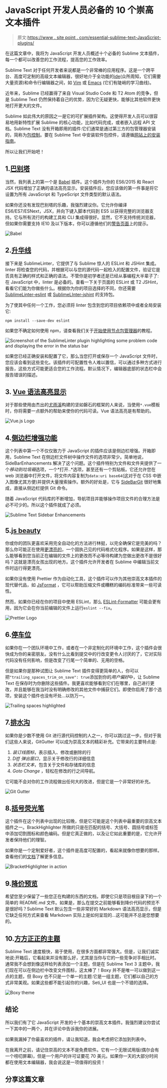 # JavaScript 开发人员必备的 10 个崇高文本插件

> 原文:[https://www . site point . com/essential-sublime-text-JavaScript-plugins/](https://www.sitepoint.com/essential-sublime-text-javascript-plugins/)

在这篇文章中，我将为 JavaScript 开发人员概述十个必备的 Sublime 文本插件，每一个都可以改善您的工作流程，提高您的工作效率。

Sublime Text 对于任何开发者来说都是一个非常棒的应用程序。这是一个跨平台、高度可定制的高级文本编辑器，很好地介于全功能的[ide](https://en.wikipedia.org/wiki/Integrated_development_environment)(众所周知，它们需要大量资源)和命令行编辑器之间，如 [Vim](http://www.vim.org/) 或 [Emacs](https://www.gnu.org/software/emacs/) (它们有陡峭的学习曲线)。

近年来，Sublime 已经赢得了来自 Visual Studio Code 和 T2 Atom 的竞争，但是 Sublime Text 仍然保持着自己的优势，因为它无疑更快，能够比其他软件更快地打开更大的文件。

Sublime 如此伟大的原因之一是它的可扩展插件架构。这使得开发人员可以很容易地用新特性扩展 Sublime 的核心功能，比如代码完成，或者嵌入远程 API 文档。Sublime Text 没有开箱即用的插件:它们通常是通过第三方的包管理器安装的，简称为[包控制](https://packagecontrol.io/)。要在 Sublime Text 中安装软件包控件，请遵循[网站上的安装指南](https://packagecontrol.io/installation)。

所以让我们开始吧！

## 1.[巴别塔](https://packagecontrol.io/packages/Babel)

当然，我列表上的第一个是 [Babel](https://babeljs.io/) 插件。这个插件为你的 ES6/2015 和 React JSX 代码增加了正确的语法高亮显示。安装插件后，您应该做的第一件事是将它设置为所有 JavaScript 和 TypeScript 文件类型的默认语法。

如果你还没有发现巴别塔的乐趣，我强烈建议你。它允许你编译 ES6/ES7/ESNext，JSX，并向下键入脚本代码到 ES5 以获得完整的浏览器支持。它与所有流行的构建工具和 CLI 集成得很好。显然，它不支持传统浏览器，但如果你需要支持 IE10 及以下版本，你可以遵循他们的[警告页面](https://babeljs.io/docs/usage/caveats/)上的提示。

![Babel](../Images/133a62eabb94ddcd97df2cec48a78eb5.png)

## 2.[升华线](https://packagecontrol.io/packages/SublimeLinter)

接下来是 SublimeLinter，它提供了与 Sublime 惊人的 ESLint 和 JSHint 集成。linter 将检查您的代码，并根据可以与您的源代码一起检入的配置文件，验证它是否具有正确的样式和正确的语法。不管你是初学者还是已经从事编程大半辈子了:在 JavaScript 中，linter 是必备的。查看一下关于页面的 ESLint 或 T2 JSHint，看看它们能为你做些什么。根据你为你的项目选择的不同，你还需要 [SublimeLinter-eslint](https://packagecontrol.io/packages/SublimeLinter-eslint) 或 [SublimeLInter-jshint](https://packagecontrol.io/packages/SublimeLinter-jshint) 的支持包。

为了使其中任何一个工作，您必须将 linter 包含到您的项目依赖项中或者全局安装它:

```
npm install --save-dev eslint 
```

如果您不确定如何使用 npm，请查看我们关于[开始使用节点包管理器](https://www.sitepoint.com/beginners-guide-node-package-manager/)的教程。

![Screenshot of the SublimeLinter plugin highlighting some problem code and displaying the error in the status bar](../Images/45da8ec9a38af0b80f99a84a764f6146.png)

如果您已经正确安装和配置了它，那么当您打开或保存一个 JavaScript 文件时，您应该会看到这些变化。该插件的可配置性令人难以置信，可以通过多种方式进行报告，这些方式可能更适合您的工作流程。默认情况下，编辑器底部的状态栏中会报告错误的描述。

## 3. [Vue 语法高亮显示](https://packagecontrol.io/packages/Vue%20Syntax%20Highlight)

对于那些使用由杰出的[尤雨溪](https://twitter.com/youyuxi)构建的坚如磐石的框架的人来说，当使用`*.vue`模板时，你将需要一点额外的帮助来使你的代码可读。Vue 语法高亮是有帮助的。

![Vue.js Logo](../Images/21dd687de79e7b7b0f21369877b446c4.png)

## 4.[侧边栏增强功能](https://packagecontrol.io/packages/SideBarEnhancements)

这个列表中第一个不仅仅致力于 JavaScript 的插件应该是侧边栏增强。开箱即用，Sublime Text 在侧边栏文件树中操作文件的选项非常少。简单地说，SideBarEnhancements 解决了这个问题。这个插件特别为文件和文件夹提供了一个*移动到垃圾箱*选项，一个*打开..*选项，甚至还有一个剪贴板。它还允许您在 web 浏览器中打开文件，将文件内容复制为`data:uri base64`(这对于在 CSS 中嵌入图像尤其方便)并提供大量搜索操作。额外的好处是，它与 [SideBarGit](https://github.com/titoBouzout/SideBarGit) 很好地集成，直接从侧边栏提供 Git 命令。

随着 JavaScript 代码库的不断增加，导航项目并能够操作项目文件的合理方法是必不可少的。所以这个插件就成了必须。

![Sublime Text Sidebar Enhancements](../Images/bb83ac7e6dfe4fc9303ac9c8970e2e04.png)

## 5.[js beauty](https://packagecontrol.io/packages/JsPrettier)

你或你的团队更喜欢采用完全自动化的方法进行林挺，以完全确保它是完美的吗？那么你可能正在使用[更漂亮的](https://github.com/prettier/prettier)，一个固执己见的代码格式化程序。如果是这样，那么能够看到您当前正在编辑的文件上的更改而不必等待构建为您做出更改不是很好吗？这就是漂亮女孩出现的地方。这个插件允许开发者在 Sublime 中编辑当前文件时运行得更漂亮。

如果你没有使用 Prettier 作为自动化工具，这个插件可以作为其他崇高文本插件的现代替代品，如 [JsFormat](https://packagecontrol.io/packages/JsFormat) ，它可以帮助压缩文件或糟糕的编码标准带来一些可读性。

然而，如果你已经在你的项目中使用 ESLint，那么 [ESLint-Formatter](https://packagecontrol.io/packages/ESLint-Formatter) 可能会更有用，因为它会在你当前编辑的文件上运行`eslint --fix`。

![Prettier Logo](../Images/49fa4049800f5fa59dc7496789dc0fa9.png)

## 6.[停车位](https://packagecontrol.io/packages/TrailingSpaces)

如果你在一个团队环境中工作，或者在一个非定制化的环境中工作，这个插件会很快成为你的亲密朋友。没有什么比看到提交中的行改变更令人讨厌的了，它对实际代码没有任何影响，但是改变了行尾一个简单的、无用的空格。

但是如果你是那种试图让 Sublime Text 插件变得更简单的人，你可以把`"trailing_spaces_trim_on_save": true`添加到你的*用户偏好*中，让 Sublime Text 在保存时为你删除这些插件。我更喜欢能够看到它们在哪里，自己进行更改，并且能够在我当时没有明确修改的其他文件中捕获它们。即使你启用了那个选项，安装这个插件也没有坏处…以防万一。

![Trailing spaces highlighted](../Images/db29c8e2c1a344bf5f85edfe097bcfaa.png)

## 7.[排水沟](https://packagecontrol.io/packages/GitGutter)

如果你是少数不使用 Git 进行源代码控制的人之一，你可以跳过这一步。但对于我们这些人来说，GitGutter 可以成为崇高文本的精彩补充。它带来的主要特点是:

1.  *装订线图标*，表示插入、修改或删除的行
2.  *Diff 弹出窗口*，显示关于修改行的详细信息
3.  *状态栏文本*，包含关于文件和存储库的信息
4.  *Goto Change* ，轻松在修改的行之间导航。

它可能不会对你的工作流程做出任何大的改进，但是它是一个非常好的补充。

![Git Gutter](../Images/a30b106068bd41715777c30b7836747d.png)

## 8.[括号荧光笔](https://packagecontrol.io/packages/BracketHighlighter)

这个插件在这个列表中出现的比较晚，但是它可能是这个列表中最重要的崇高文本插件之一。BrackHighlighter 所做的只是在匹配的括号、大括号、圆括号或标签中添加切割图标和颜色编码。但是它真正做的，以及让它如此重要的是，它允许开发者保持他们的理智。

如果你是一个定制爱好者，这个插件是高度可配置的，看起来就像你想要的那样。查看他们的[文档](http://facelessuser.github.io/BracketHighlighter/)了解更多信息。

![Bracket​Highlighter in action](../Images/f55eebe942d9679b5b7304e8d1069008.png)

## 9.[降价预览](https://packagecontrol.io/packages/Markdown%20Preview)

希望您至少保留了一些您正在构建的东西的文档，即使它只是项目根目录下的一个简单的 README.md 文件。如果是，那么在提交之前能够看到降价代码的预览不是很好吗？Sublime Text 默认包含一些非常好的 Markdown 语法高亮显示，但是它缺乏任何方式来查看 Markdown 实际上是如何呈现的…这可能并不总是您想要的。

## 10.[方方正正的主题](https://packagecontrol.io/packages/Boxy%20Theme)

Sublime Text 速度极快，易于使用，在很多方面都非常强大。但是，让我们诚实地说:开箱后，它看起来并没有那么好，尤其是当你与它的一些竞争对手相比时。通常我不会想到像这样给列表添加一个主题，但是在 Sublime Text 3 主题中，我们现在可以在侧边栏中改变文件图标，这太棒了！Boxy 并不是唯一可以做到这一点的主题，但 Boxy 也不只是一个单一的主题:它是一组主题，它们都以自己的方式非常美观。如果这些都不能引起你的兴趣，Seti_UI 也是一个不错的选择。

![Boxy theme](../Images/d729f95a8f480c0aa0afa83fbd0a8ea4.png)

## 结论

所以我们有了它 JavaScript 开发的十个基本的崇高文本插件。我强烈建议你尝试一下其中的一两个，并在评论中告诉我你的进展。

如果我漏掉了你最喜欢的插件，请让我知道，我会考虑把它添加到列表中。

在我离开之前，请记住崇高的文本不是免费软件。它有一个无限试用版(偶尔会有一个唠叨屏幕)，但是一个用户的许可证要花 70 美元。如果你一天的大部分时间都在使用文本编辑器，我会说这是一项值得的投资！

## 分享这篇文章